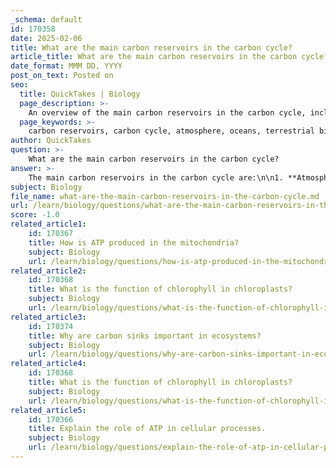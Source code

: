 ```yaml
---
_schema: default
id: 170358
date: 2025-02-06
title: What are the main carbon reservoirs in the carbon cycle?
article_title: What are the main carbon reservoirs in the carbon cycle?
date_format: MMM DD, YYYY
post_on_text: Posted on
seo:
  title: QuickTakes | Biology
  page_description: >-
    An overview of the main carbon reservoirs in the carbon cycle, including the atmosphere, oceans, terrestrial biosphere, and sediments, and their roles in climate regulation.
  page_keywords: >-
    carbon reservoirs, carbon cycle, atmosphere, oceans, terrestrial biosphere, sediments, fossil fuels, climate change, photosynthesis, respiration
author: QuickTakes
question: >-
    What are the main carbon reservoirs in the carbon cycle?
answer: >-
    The main carbon reservoirs in the carbon cycle are:\n\n1. **Atmosphere**: Carbon is stored in the atmosphere primarily as carbon dioxide (CO2). This reservoir plays a crucial role in regulating Earth's climate and is involved in processes such as photosynthesis and respiration.\n\n2. **Oceans**: The oceans are one of the largest carbon reservoirs, containing dissolved inorganic carbon. They absorb significant amounts of CO2 from the atmosphere, acting as a carbon sink. However, deep ocean waters have limited contact with the atmosphere, which restricts carbon exchange at those depths.\n\n3. **Terrestrial Biosphere**: This includes all living organisms on land and in freshwater systems, as well as organic matter found in soils. Forests, grasslands, and wetlands are significant components of this reservoir, where carbon is stored in biomass and soil organic matter.\n\n4. **Sediments and Fossil Fuels**: Sediments, including fossil fuels (coal, oil, and natural gas), represent the largest carbon reservoir, estimated to hold around 65,000,000 gigatons of carbon (GtC). When these fossil fuels are burned, they release carbon back into the atmosphere, contributing to climate change.\n\nThese reservoirs interact through various processes, including photosynthesis, respiration, and human activities such as burning fossil fuels, which influence the overall dynamics of the carbon cycle and climate change.
subject: Biology
file_name: what-are-the-main-carbon-reservoirs-in-the-carbon-cycle.md
url: /learn/biology/questions/what-are-the-main-carbon-reservoirs-in-the-carbon-cycle
score: -1.0
related_article1:
    id: 170367
    title: How is ATP produced in the mitochondria?
    subject: Biology
    url: /learn/biology/questions/how-is-atp-produced-in-the-mitochondria
related_article2:
    id: 170368
    title: What is the function of chlorophyll in chloroplasts?
    subject: Biology
    url: /learn/biology/questions/what-is-the-function-of-chlorophyll-in-chloroplasts
related_article3:
    id: 170374
    title: Why are carbon sinks important in ecosystems?
    subject: Biology
    url: /learn/biology/questions/why-are-carbon-sinks-important-in-ecosystems
related_article4:
    id: 170368
    title: What is the function of chlorophyll in chloroplasts?
    subject: Biology
    url: /learn/biology/questions/what-is-the-function-of-chlorophyll-in-chloroplasts
related_article5:
    id: 170366
    title: Explain the role of ATP in cellular processes.
    subject: Biology
    url: /learn/biology/questions/explain-the-role-of-atp-in-cellular-processes
---
```


&nbsp;
